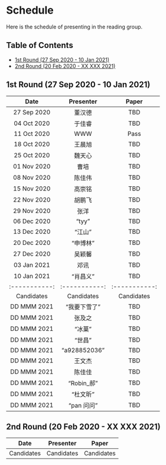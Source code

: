 # Schedule
Here is the schedule of presenting in the reading group.

## Table of Contents
- [1st Round (27 Sep 2020 - 10 Jan 2021)](#1st-Round)
- [2nd Round (20 Feb 2020 - XX XXX 2021)](#2nd-Round)

## 1st Round (27 Sep 2020 - 10 Jan 2021)
| Date | Presenter | Paper |
| :-----------: | :-----------: | :-----------: |
| 27 Sep 2020 | 董汉德 | TBD |
| 04 Oct 2020 | 于佳睿 | TBD |
| 11 Oct 2020 | WWW | Pass |
| 18 Oct 2020 | 王晨旭 | TBD |
| 25 Oct 2020 | 魏天心 | TBD |
| 01 Nov 2020 | 曹培 | TBD |
| 08 Nov 2020 | 陈佳伟 | TBD |
| 15 Nov 2020 | 高崇铭 | TBD |
| 22 Nov 2020 | 胡鹏飞 | TBD |
| 29 Nov 2020 | 张洋 | TBD |
| 06 Dec 2020 | “tyy” | TBD |
| 13 Dec 2020 | “江山” | TBD |
| 20 Dec 2020 | “申博林” | TBD |
| 27 Dec 2020 | 吴颖馨 | TBD |
| 03 Jan 2021 | 邓讯 | TBD |
| 10 Jan 2021 | “肖昌义” | TBD |
| :-----------: | :-----------: | :-----------: |
| Candidates | Candidates | Candidates |
| DD MMM 2021 | “我要下雪了” | TBD |
| DD MMM 2021 | 张及之 | TBD |
| DD MMM 2021 | “冰菓” | TBD |
| DD MMM 2021 | “世昌” | TBD |
| DD MMM 2021 | “a928852036” | TBD |
| DD MMM 2021 | 王文杰 | TBD |
| DD MMM 2021 | 陈佳佳 | TBD |
| DD MMM 2021 | “Robin_郝” | TBD |
| DD MMM 2021 | “杜文昕” | TBD |
| DD MMM 2021 | “pan 问问” | TBD |

## 2nd Round (20 Feb 2020 - XX XXX 2021)
| Date | Presenter | Paper |
| :-----------: | :-----------: | :-----------: |
| Candidates | Candidates | Candidates |
